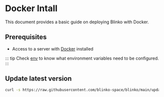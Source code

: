 # Docker Intall
This document provides a basic guide on deploying Blinko with Docker.

## Prerequisites
- Access to a server with [Docker](https://www.docker.com/) installed

::: tip
Check [env](/install/runtime-options.html) to know what environment variables need to be configured.
:::

## Update latest version
```bash
curl -s https://raw.githubusercontent.com/blinko-space/blinko/main/update.sh | bash
```

